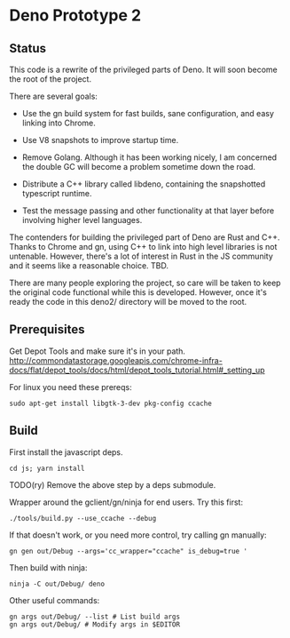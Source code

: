 # Deno Prototype 2

## Status

This code is a rewrite of the privileged parts of Deno. It will soon become
the root of the project.

There are several goals:

* Use the gn build system for fast builds, sane configuration, and easy
  linking into Chrome.

* Use V8 snapshots to improve startup time.

* Remove Golang. Although it has been working nicely, I am concerned the
  double GC will become a problem sometime down the road.

* Distribute a C++ library called libdeno, containing the snapshotted
  typescript runtime.

* Test the message passing and other functionality at that layer before
  involving higher level languages.

The contenders for building the privileged part of Deno are Rust and C++.
Thanks to Chrome and gn, using C++ to link into high level libraries is not
untenable. However, there's a lot of interest in Rust in the JS community and
it seems like a reasonable choice. TBD.

There are many people exploring the project, so care will be taken to keep the
original code functional while this is developed. However, once it's ready
the code in this deno2/ directory will be moved to the root.


## Prerequisites

Get Depot Tools and make sure it's in your path.
http://commondatastorage.googleapis.com/chrome-infra-docs/flat/depot_tools/docs/html/depot_tools_tutorial.html#_setting_up

For linux you need these prereqs:

    sudo apt-get install libgtk-3-dev pkg-config ccache


## Build

First install the javascript deps.

    cd js; yarn install

TODO(ry) Remove the above step by a deps submodule.

Wrapper around the gclient/gn/ninja for end users. Try this first:

    ./tools/build.py --use_ccache --debug

If that doesn't work, or you need more control, try calling gn manually:

    gn gen out/Debug --args='cc_wrapper="ccache" is_debug=true '

Then build with ninja:

    ninja -C out/Debug/ deno


Other useful commands:

    gn args out/Debug/ --list # List build args
    gn args out/Debug/ # Modify args in $EDITOR
